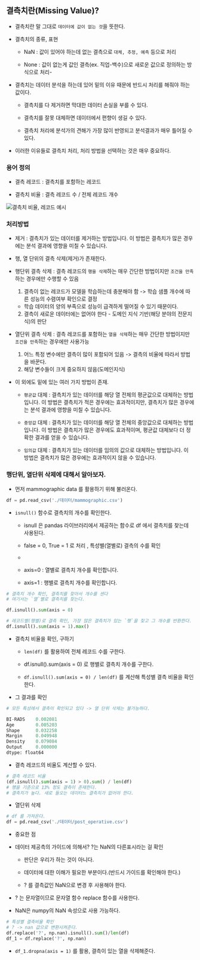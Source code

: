 ## 결측치란(Missing Value)?

- 결측치란 말 그대로 `데이터에 값이 없는 것`을 뜻한다.

- 결측치의 종류, 표현
  
  - NaN : 값이 있어야 하는데 없는 결측으로 `대체, 추정, 예측` 등으로 처리

  - None : 값이 없는게 값인 결측(ex. 직업-백수)으로 새로운 값으로 정의하는 방식으로 처리- 

- 결측치는 데이터 분석을 하는데 있어 밑의 이유 때문에 반드시 처리를 해줘야 하는 값이다.

    - 결측치를 다 제거하면 막대한 데이터 손실을 부를 수 있다.

    - 결측치를 잘못 대체하면 데이터에서 편향이 생길 수 있다.
    
    - 결측치 처리에 분석가의 견해가 가장 많이 반영되고 분석결과가 매우 틀어질 수 있다.

- 이러한 이유들로 결측치 처리, 처리 방법을 선택하는 것은 매우 중요하다.

### 용어 정의

- 결측 레코드 : 결측치를 포함하는 레코드

- 결측치 비율 : 결측 레코드 수 / 전체 레코드 개수

![결측치 비율, 레코드 예시](attachment:image.png)


### 처리방법

- 제거 : 결측치가 있는 데이터를 제거하는 방법입니다. 이 방법은 결측치가 많은 경우에는 분석 결과에 영향을 미칠 수 있습니다.

- 행, 열 단위의 결측 삭제(제거)가 존재한다.


- 행단위 결측 삭제 : 결측 레코드의 `행을 삭제`하는 매우 간단한 방법이지만 `조건을 만족`하는 경우에만 수행할 수 있음
    1. 결측이 없는 레코드가 모델을 학습하는데 충분해야 함 -> 학습 샘플 개수에 따른 성능의 수렴여부 확인으로 결정
     - 학습 데이터의 양의 부족으로 성능이 급격하게 떨어질 수 있기 때문이다.
    2. 결측이 새로운 데이터에는 없어야 한다 - 도메인 지식 기반(해당 분야의 전문지식)의 판단
    
    
- 열단위 결측 삭제 : 결측 레코드를 포함하는 `열을 삭제`하는 매우 간단한 방법이지만 `조건을 만족`하는 경우에만 사용가능
    1. 어느 특정 변수에만 결측이 많이 포함되어 있음 -> 결측의 비율에 따라서 방법을 바꾼다.
    2. 해당 변수들이 크게 중요하지 않음(도메인지식)


- 이 외에도 밑에 있는 여러 가지 방법이 존재.

  - `평균값` 대체 : 결측치가 있는 데이터를 해당 열 전체의 평균값으로 대체하는 방법입니다. 이 방법은 결측치가 적은 경우에는 효과적이지만, 결측치가 많은 경우에는 분석 결과에 영향을 미칠 수 있습니다.

  - `중앙값` 대체 : 결측치가 있는 데이터를 해당 열 전체의 중앙값으로 대체하는 방법입니다. 이 방법은 결측치가 많은 경우에도 효과적이며, 평균값 대체보다 더 정확한 결과를 얻을 수 있습니다.

  - `임의값` 대체 : 결측치가 있는 데이터를 임의의 값으로 대체하는 방법입니다. 이 방법은 결측치가 많은 경우에는 효과적이지 않을 수 있습니다.


### 행단위, 열단위 삭제에 대해서 알아보자.

- 먼저 mammographic data 를 활용하기 위해 불러온다.

```python
df = pd.read_csv('./데이터/mammographic.csv')
```

- `isnull()` 함수로 결측치의 개수를 확인한다.

    - isnull 은 pandas 라이브러리에서 제공하는 함수로 df 에서 결측치를 찾는데 사용된다.

    - false = 0, True = 1 로 처리 , 특성별(열별로) 결측의 수를 확인
    - 
    - axis=0 : 열별로 결측치 개수를 확인합니다.
    - axis=1 : 행별로 결측치 개수를 확인합니다.

``` python
# 결측치 개수 확인, 결측치를 찾아서 개수를 센다
# 여기서는 `열`별로 결측치를 찾는다.

df.isnull().sum(axis = 0) 

# 레코드별(행별)로 결측 확인, 가장 많은 결측치가 있는 `행`을 찾고 그 개수를 반환한다.
df.isnull().sum(axis = 1).max() 
```

- 결측치 비율을 확인, 구하기

  - `len(df)` 를 활용하여 전체 레코드 수를 구한다.

  - df.isnull().sum(axis = 0) 로 행별로 결측치 개수를 구한다.

  - `df.isnull().sum(axis = 0) / len(df)` 를 계산해 특성별 결측 비율을 확인한다.


- 그 결과를 확인

```python
# 모든 특성에서 결측이 확인되고 있다 -> 열 단위 삭제는 불가능하다.

BI-RADS    0.002081
Age        0.005203
Shape      0.032258
Margin     0.049948
Density    0.079084
Output     0.000000
dtype: float64
```

- 결측 레코드의 비율도 계산할 수 있다.

```python
# 결측 레코드 비율
(df.isnull().sum(axis = 1) > 0).sum() / len(df)
# 행을 기준으로 13% 정도 결측이 존재한다.
# 결측치가 높다. 새로 들오는 데이터느 결측치가 없어야 한다.
```

- 열단위 삭제

```python
# df 를 가져온다.
df = pd.read_csv('./데이터/post_operative.csv')
```

- 중요한 점

- 데이터 제공측의 가이드에 의해서? ?는 NaN의 다른표시라는 걸 확인
    
    - 판단은 우리가 하는 것이 아니다.
    
    - 데이터에 대한 이해가 필요한 부분이다.(반드시 가이드를 확인해야 한다.)
    
    - ? 를 결측값인 NaN으로 변경 후 사용해야 한다.

- ? 는 문자열이므로 문자열 함수 replace 함수를 사용한다.
-  NaN은 numpy의 NaN 속성으로 사용 가능하다.

```python
# 특성별 결측비율 확인
# ? -> nan 값으로 변환시켜준다.
df.replace('?', np.nan).isnull().sum()/len(df)
df_1 = df.replace('?', np.nan) 
```

- `df_1.dropna(axis = 1)` 를 활용, 결측이 있는 열을 삭제해준다.